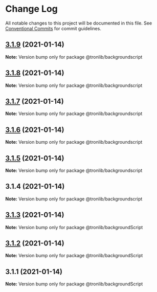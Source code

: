 # Change Log

All notable changes to this project will be documented in this file.
See [Conventional Commits](https://conventionalcommits.org) for commit guidelines.

## [3.1.9](https://github.com/Onotoko/tronlib/compare/@tronlib/backgroundscript@3.1.8...@tronlib/backgroundscript@3.1.9) (2021-01-14)

**Note:** Version bump only for package @tronlib/backgroundscript





## [3.1.8](https://github.com/Onotoko/tronlib/compare/@tronlib/backgroundscript@3.1.7...@tronlib/backgroundscript@3.1.8) (2021-01-14)

**Note:** Version bump only for package @tronlib/backgroundscript





## [3.1.7](https://github.com/Onotoko/tronlib/compare/@tronlib/backgroundscript@3.1.6...@tronlib/backgroundscript@3.1.7) (2021-01-14)

**Note:** Version bump only for package @tronlib/backgroundscript





## [3.1.6](https://github.com/Onotoko/tronlib/compare/@tronlib/backgroundscript@3.1.5...@tronlib/backgroundscript@3.1.6) (2021-01-14)

**Note:** Version bump only for package @tronlib/backgroundscript





## [3.1.5](https://github.com/Onotoko/tronlib/compare/@tronlib/backgroundscript@3.1.4...@tronlib/backgroundscript@3.1.5) (2021-01-14)

**Note:** Version bump only for package @tronlib/backgroundscript





## 3.1.4 (2021-01-14)

**Note:** Version bump only for package @tronlib/backgroundscript





## [3.1.3](https://github.com/Onotoko/tronlib/compare/@tronlib/backgroundScript@3.1.2...@tronlib/backgroundScript@3.1.3) (2021-01-14)

**Note:** Version bump only for package @tronlib/backgroundScript





## [3.1.2](https://github.com/Onotoko/tronlib/compare/@tronlib/backgroundScript@3.1.1...@tronlib/backgroundScript@3.1.2) (2021-01-14)

**Note:** Version bump only for package @tronlib/backgroundScript





## 3.1.1 (2021-01-14)

**Note:** Version bump only for package @tronlib/backgroundScript
